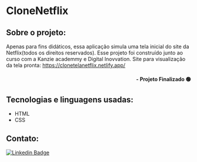 # CloneNetflix

## Sobre o projeto:

Apenas para fins didáticos, essa aplicação simula uma tela inicial do site da Netflix(todos os direitos reservados). Esse projeto foi construído junto ao curso com a Kanzie academmy e Digital Inovvation.
Site para visualização da tela pronta: https://clonetelanetflix.netlify.app/


#### <div align="right">- Projeto Finalizado 🟢 <div>

## Tecnologias e linguagens usadas:
- HTML
- CSS

## Contato:
[![Linkedin Badge](https://img.shields.io/badge/-LinkedIn-blue?style=flat-square&logo=Linkedin&logoColor=white&link=https://www.linkedin.com/in/nilmara-martins-933433144/)]( https://www.linkedin.com/in/nilmara-martins-933433144/)
